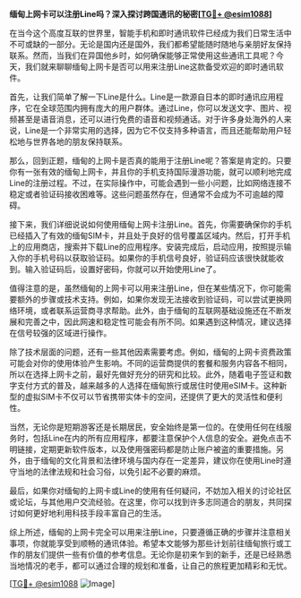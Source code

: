 **缅甸上网卡可以注册Line吗？深入探讨跨国通讯的秘密[[TG💪+ @esim1088](https://t.me/s/esim1088)]**

在当今这个高度互联的世界里，智能手机和即时通讯软件已经成为我们日常生活中不可或缺的一部分。无论是国内还是国外，我们都希望能随时随地与亲朋好友保持联系。然而，当我们在异国他乡时，如何确保能够正常使用这些通讯工具呢？今天，我们就来聊聊缅甸上网卡是否可以用来注册Line这款备受欢迎的即时通讯软件。

首先，让我们简单了解一下Line是什么。Line是一款源自日本的即时通讯应用程序，它在全球范围内拥有庞大的用户群体。通过Line，你可以发送文字、图片、视频甚至是语音消息，还可以进行免费的语音和视频通话。对于许多身处海外的人来说，Line是一个非常实用的选择，因为它不仅支持多种语言，而且还能帮助用户轻松地与世界各地的朋友保持联系。

那么，回到正题，缅甸的上网卡是否真的能用于注册Line呢？答案是肯定的。只要你有一张有效的缅甸上网卡，并且你的手机支持国际漫游功能，就可以顺利地完成Line的注册过程。不过，在实际操作中，可能会遇到一些小问题，比如网络连接不稳定或者验证码接收困难等。这些问题虽然存在，但通常不会成为不可逾越的障碍。

接下来，我们详细说说如何使用缅甸上网卡注册Line。首先，你需要确保你的手机已经插入了有效的缅甸SIM卡，并且处于良好的信号覆盖区域内。然后，打开手机上的应用商店，搜索并下载Line的应用程序。安装完成后，启动应用，按照提示输入你的手机号码以获取验证码。如果你的手机信号良好，验证码应该很快就能收到。输入验证码后，设置好密码，你就可以开始使用Line了。

值得注意的是，虽然缅甸的上网卡可以用来注册Line，但在某些情况下，你可能需要额外的步骤或技术支持。例如，如果你发现无法接收到验证码，可以尝试更换网络环境，或者联系运营商寻求帮助。此外，由于缅甸的互联网基础设施还在不断发展和完善之中，因此网速和稳定性可能会有所不同。如果遇到这种情况，建议选择在信号较强的区域进行操作。

除了技术层面的问题，还有一些其他因素需要考虑。例如，缅甸的上网卡资费政策可能会对你的使用体验产生影响。不同的运营商提供的套餐和服务内容各不相同，所以在选择上网卡之前，最好先做好充分的研究和比较。此外，随着电子签证和数字支付方式的普及，越来越多的人选择在缅甸旅行或居住时使用eSIM卡。这种新型的虚拟SIM卡不仅可以节省携带实体卡的空间，还提供了更大的灵活性和便利性。

当然，无论你是短期游客还是长期居民，安全始终是第一位的。在使用任何在线服务时，包括Line在内的所有应用程序，都要注意保护个人信息的安全。避免点击不明链接，定期更新软件版本，以及使用强密码都是防止账户被盗的重要措施。另外，由于缅甸的文化背景和法律环境与国内存在一定差异，建议你在使用Line时遵守当地的法律法规和社会习俗，以免引起不必要的麻烦。

最后，如果你对缅甸的上网卡或Line的使用有任何疑问，不妨加入相关的讨论社区或论坛，与其他用户交流经验。在这里，你可以找到许多志同道合的朋友，共同探讨如何更好地利用科技手段丰富自己的生活。

综上所述，缅甸的上网卡完全可以用来注册Line，只要遵循正确的步骤并注意相关事项，你就能享受到顺畅的通讯体验。希望本文能够为那些计划前往缅甸旅行或工作的朋友们提供一些有价值的参考信息。无论你是初来乍到的新手，还是已经熟悉当地情况的老手，都可以通过合理的规划和准备，让自己的旅程更加精彩和无忧。

[[TG💪+ @esim1088](https://t.me/s/esim1088) ![Image](https://i.postimg.cc/4NQfJmqS/Snipaste-2025-05-13-00-14-12.png)]